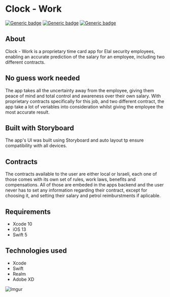 # Clock - Work 
[![Generic badge](https://img.shields.io/badge/licence-MIT-green)](https://shields.io/)   [![Generic badge](https://img.shields.io/badge/Swift-100%25-blue)](https://shields.io/)   [![Generic badge](https://img.shields.io/badge/UI-Storyboard-yellow)](https://shields.io/)

## About
Clock - Work is a proprietary time card app for Elal security employees, enabling an accurate prediction of the salary for an employee, including two different contracts. 

## No guess work needed
The app takes all the uncertainty away from the employee, giving them peace of mind and total control and awareness over their own salary. With proprietary contracts specifically for this job, and two different contract, the app take a lot of veriables into consideration whilst giving the employee the most accurate result.

## Built with Storyboard
The app's UI was built using Storyboard and auto layout tp ensure compatibility with all devices. 

## Contracts
The contracts available to the user are either local or Israeli, each one of those comes with its own set of rules, work laws, benefits and compensations. All of those are embeded in the apps backend and the user never has to set any information regarding their contract, except for choosing it, and setting their salary and petrol reimburstments if aplicable.  

## Requirements
* Xcode 10
* iOS 13
* Swift 5
  
## Technologies used

* Xcode
* Swift
* Realm
* Adobe XD

![Imgur](https://imgur.com/g8u9IJ7.jpg)
